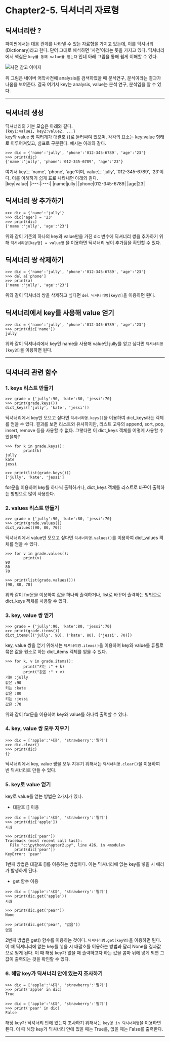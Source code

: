# **Chapter2-5. 딕셔너리 자료형**

## **딕셔너리란 ?**

파이썬에서는 대응 관계를 나타낼 수 있는 자료형을 가지고 있는데, 이를 딕셔너리(Dictionary)라고 한다. 단어 그대로 해석하면 '사전'이라는 뜻을 가지고 있다. 딕셔너리에서 핵심은 `key를 통해 value를 얻는다` 인데 아래 그림을 통해 쉽게 이해할 수 있다.

![사전 참고 이미지](https://drive.google.com/uc?id=1ioAthyqr28S2Gva9FRokUdkdPYuBlZRd)

위 그림은 네이버 어학사전에 analysis를 검색하였을 때 분석연구, 분석이라는 결과가 나옴을 보여준다. 결국 여기서 key는 analysis, value는 분석 연구, 분석임을 알 수 있다.
___
## **딕셔너리 생성**
딕셔너리의 기본 모습은 아래와 같다.<br>
`{key1:value1, key2:value2, ...}`<br>
key와 value 쌍 여러개가 대괄호 {}로 둘러싸여 있으며, 각각의 요소는 key:value 형태로 이루어져있고, 쉼표로 구분된다. 예시는 아래와 같다.
```
>>> dic = {'name':'jully', 'phone':'012-345-6789', 'age':'23'}
>>> print(dic)
{'name':'jully', 'phone':'012-345-6789', 'age':'23'}
```
여기서 key는 'name', 'phone', 'age'이며, value는 'jully', '012-345-6789', '23'이다. 이를 이해하기 쉽게 표로 나타내면 아래와 같다.<br>
|key|value|
|:---:|:---:|
|name|jully|
|phone|012-345-6789|
|age|23|<br>

## **딕셔너리 쌍 추가하기**
```
>>> dic = {'name':'jully'}
>>> dic['age'] = '23'
>>> print(dic)
{'name':'jully', 'age':'23'}
```
위와 같이 기존의 하나의 key와 value만을 가진 dic 변수에 딕셔너리 쌍을 추가하기 위해 `딕셔너리명[key명] = value명` 을 이용하면 딕셔너리 쌍이 추가됨을 확인할 수 있다.

## **딕셔너리 쌍 삭제하기**
```
>>> dic = {'name':'jully', 'phone':'012-345-6789', 'age':'23'}
>>> del a['phone']
>>> print(a)
{'name':'jully', 'age':'23'}
```
위와 같이 딕셔너리 쌍을 삭제하고 싶다면 `del 딕셔너리명[key명]`을 이용하면 된다.

## **딕셔너리에서 key를 사용해 value 얻기**
```
>>> dic = {'name':'jully', 'phone':'012-345-6789', 'age':'23'}
>>> print(dic['name'])
jully
```
위와 같이 딕셔너리에서 key인 name을 사용해 value인 jully를 얻고 싶다면 `딕셔너리명[key명]`을 이용하면 된다.
___
## **딕셔너리 관련 함수**

### **1. keys 리스트 만들기** 
```
>>> grade = {'jully':90, 'kate':80, 'jessi':70}
>>> print(grade.keys())
dict_keys(['jully', 'kate', 'jessi'])
```
딕셔너리에서 key만 모으고 싶다면 `딕셔너리명.keys()`을 이용하여 dict_keys라는 객체를 얻을 수 있다. 결과를 보면 리스트와 유사하지만, 리스트 고유의 append, sort, pop, insert, remove 등을 사용할 수 없다. 그렇다면 이 dict_keys 객체를 어떻게 사용할 수 있을까?
```
>>> for k in grade.keys():
        print(k)
jully
kate
jessi

>>> print(list(grade.keys()))
['jully', 'kate', 'jessi']
```
for문을 이용하여 key를 하나씩 출력하거나, dict_keys 객체를 리스트로 바꾸어 출력하는 방법으로 많이 사용한다.

### **2. values 리스트 만들기** 
```
>>> grade = {'jully':90, 'kate':80, 'jessi':70}
>>> print(grade.values())
dict_values([90, 80, 70])
```
딕셔너리에서 value만 모으고 싶다면 `딕셔너리명.values()`를 이용하여 dict_values 객체를 얻을 수 있다. 
```
>>> for v in grade.values():
        print(v)
90
80
70

>>> print(list(grade.values()))
[90, 80, 70]
```
위와 같이 for문을 이용하여 값을 하나씩 출력하거나, list로 바꾸어 출력하는 방법으로 dict_keys 객체를 사용할 수 있다.

### **3. key, value 쌍 얻기**
```
>>> grade = {'jully':90, 'kate':80, 'jessi':70}
>>> print(grade.items())
dict_items([('jully', 90), ('kate', 80), ('jessi', 70)])
``` 
key, value 쌍을 얻기 위해서는 `딕셔너리명.items()`을 이용하여 key와 value를 튜플로 묶은 값을 원소로 하는 dict_items 객체를 얻을 수 있다.
```
>>> for k, v in grade.items():
        print("키는 :" + k)
        print("값은 :" + v)
키는 :jully
값은 :90
키는 :kate
값은 :80
키는 :jessi
값은 :70
```
위와 같이 for문을 이용하여 key와 value를 하나씩 출력할 수 있다.

### **4. key, value 쌍 모두 지우기**
```
>>> dic = ['apple':'사과', 'strawberry':'딸기']
>>> dic.clear()
>>> print(dic)
{}
```
딕셔너리에서 key, value 쌍을 모두 지우기 위해서는 `딕셔너리명.clear()`을 이용하여 빈 딕셔너리로 만들 수 있다. 

### **5. key로 value 얻기**
key로 value를 얻는 방법은 2가지가 있다. 
* 대괄호 [] 이용
``` 
>>> dic = ['apple':'사과', 'strawberry':'딸기']
>>> print(dic['apple'])
사과

>>> print(dic['pear'])
Traceback (most recent call last):
  File "c:\python\chapter2.py", line 426, in <module>
    print(dic['pear'])
KeyError: 'pear'
```
1번째 방법은 대괄호 []를 이용하는 방법이다. 이는 딕셔너리에 없는 key를 넣을 시 에러가 발생하게 된다.

* get 함수 이용
``` 
>>> dic = ['apple':'사과', 'strawberry':'딸기']
>>> print(dic.get('apple'))
사과

>>> print(dic.get('pear'))
None

>>> print(dic.get('pear', '없음'))
없음
```
2번째 방법은 get() 함수를 이용하는 것이다. `딕셔너리명.get(key명)`을 이용하면 된다. 이 때 딕셔너리에 없는 key를 넣을 시 대괄호를 이용하는 방법과 달리 None을 결과값으로 얻게 된다. 이 때 해당 key가 없을 때 출력하고자 하는 값을 콤마 뒤에 넣게 되면 그 값이 출력되는 것을 확인할 수 있다.

### **6. 해당 key가 딕셔너리 안에 있는지 조사하기**
```
>>> dic = ['apple':'사과', 'strawberry':'딸기']
>>> print('apple' in dic)
True

>>> dic = ['apple':'사과', 'strawberry':'딸기']
>>> print('pear' in dic)
False
```
해당 key가 딕셔너리 안에 있는지 조사하기 위해서는 `key명 in 딕셔너리명`을 이용하면 된다. 이 때 해당 key가 딕셔너리 안에 있을 때는 True를, 없을 때는 False를 출력한다.
___